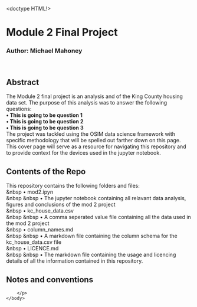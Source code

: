 <doctype HTML!>
    <head>
        <title>Module 2 Overview</title>
    </head>
    <body>
        <h1>Module 2 Final Project</h1>
        <h3>Author: Michael Mahoney</h3>
        <br>
        <h2>Abstract</h2>
        <p>
            The Module 2 final project is an analysis and of the King County housing data set. The purpose of this analysis was to answer
            the following questions:
            <br>
            <strong>• This is going to be question 1</strong>
            <br>
            <strong>• This is going to be question 2</strong>
            <br>
            <strong>• This is going to be question 3</strong>
            <br>
            The project was tackled using the OSIM data science framework with specific methodology that will be spelled out farther down on this page. This cover page will serve as a resource for navigating this repository and to provide context for the devices used in the jupyter notebook. 
        </p>
        <h2>Contents of the Repo</h2>
        <p>
            This repository contains the following folders and files:
            <br>
            &nbsp • mod2.ipyn
            <br>
            &nbsp &nbsp • The jupyter notebook containing all relavant data analysis, figures and conclusions of the mod 2 project
            <br>
            &nbsp • kc_house_data.csv
            <br>
            &nbsp &nbsp • A comma seperated value file containing all the data used in the mod 2 project
            <br>
            &nbsp • column_names.md
            <br>
            &nbsp &nbsp • A markdown file containing the column schema for the kc_house_data.csv file
            <br>
            &nbsp • LICENCE.md
            <br>
            &nbsp &nbsp • The markdown file containing the usage and licencing details of all the information contained in this repository.
        </p>
        <h2>Notes and conventions</h2>
        <p>
            
        </p>
    </body>
    